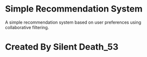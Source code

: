 # Simple Recommendation System
A simple recommendation system based on user preferences using collaborative filtering.

# Created By Silent Death_53
